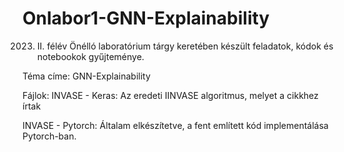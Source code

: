 # Onlabor1-GNN-Explainability

2023. II. félév Önélló laboratórium tárgy keretében készült feladatok, kódok és notebookok gyűjteménye.

Téma címe: GNN-Explainability

Fájlok:
INVASE - Keras:
Az eredeti IINVASE algoritmus, melyet a cikkhez írtak

INVASE - Pytorch:
Általam elkészítetve, a fent említett kód implementálása Pytorch-ban.
